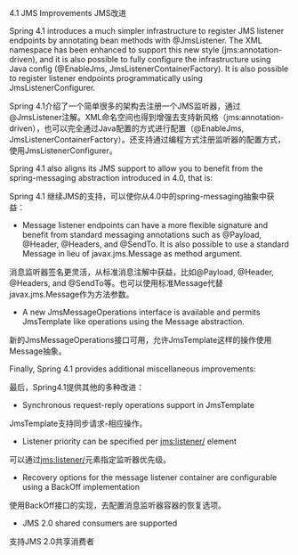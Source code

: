 4.1 JMS Improvements  JMS改进

Spring 4.1 introduces a much simpler infrastructure to register JMS listener endpoints by annotating bean methods with @JmsListener. The XML namespace has been enhanced to support this new style (jms:annotation-driven), and it is also possible to fully configure the infrastructure using Java config (@EnableJms, JmsListenerContainerFactory). It is also possible to register listener endpoints programmatically using JmsListenerConfigurer.

Spring 4.1介绍了一个简单很多的架构去注册一个JMS监听器，通过@JmsListener注解。XML命名空间也得到增强去支持新风格（jms:annotation-driven），也可以完全通过Java配置的方式进行配置（@EnableJms, JmsListenerContainerFactory）。还支持通过编程方式注册监听器的配置方式，使用JmsListenerConfigurer。

Spring 4.1 also aligns its JMS support to allow you to benefit from the spring-messaging abstraction introduced in 4.0, that is:

Spring 4.1 继续JMS的支持，可以使你从4.0中的spring-messaging抽象中获益：

- Message listener endpoints can have a more flexible signature and benefit from standard messaging annotations such as @Payload, @Header, @Headers, and @SendTo. It is also possible to use a standard Message in lieu of javax.jms.Message as method argument.

消息监听器签名更灵活，从标准消息注解中获益，比如@Payload, @Header, @Headers, and @SendTo等。也可以使用标准Message代替javax.jms.Message作为方法参数。

- A new JmsMessageOperations interface is available and permits JmsTemplate like operations using the Message abstraction. 

新的JmsMessageOperations接口可用，允许JmsTemplate这样的操作使用Message抽象。

Finally, Spring 4.1 provides additional miscellaneous improvements:

最后，Spring4.1提供其他的多种改进：

- Synchronous request-reply operations support in JmsTemplate

JmsTemplate支持同步请求-相应操作。

- Listener priority can be specified per <jms:listener/> element

可以通过<jms:listener/>元素指定监听器优先级。

- Recovery options for the message listener container are configurable using a BackOff implementation

使用BackOff接口的实现，去配置消息监听器容器的恢复选项。

- JMS 2.0 shared consumers are supported 

支持JMS 2.0共享消费者